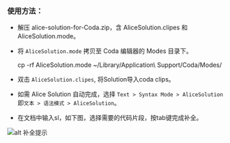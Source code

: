### 使用方法：

- 解压 alice-solution-for-Coda.zip，含 AliceSolution.clipes 和 AliceSolution.mode。

- 将 `AliceSolution.mode` 拷贝至 Coda 编辑器的 Modes 目录下。

    cp -rf AliceSolution.mode ~/Library/Application\ Support/Coda/Modes/

- 双击 `AliceSolution.clipes`, 将Solution导入coda clips。

- 如需 Alice Solution 自动完成，选择 `Text > Syntax Mode > AliceSolution` 即`文本 > 语法模式 > AliceSolution`。

- 在文档中输入sl，如下图，选择需要的代码片段，按tab键完成补全。 

 ![alt 补全提示](https://github.com/sofish/Alice/raw/master/plugins/Coda/preview.png?raw=true "补全提示")